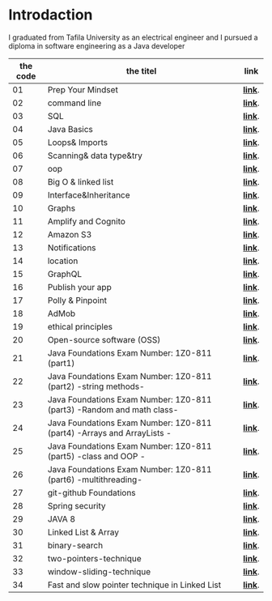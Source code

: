 # Introdaction
I graduated from Tafila University as an electrical engineer and I pursued a diploma in software engineering as a Java developer

|  the code | the titel                                                      | link  | 
|-----------|----------------------------------------------------------------|-------|
01          | Prep Your Mindset                                              |**[link](https://waelalqawasmi.github.io/reading-notes/redeme1)**.
02          | command line                                                   |**[link](https://waelalqawasmi.github.io/reading-notes/redeme2)**.
03           | SQL                                                            |**[link](https://waelalqawasmi.github.io/reading-notes/redeme3)**.
04          | Java Basics                                                    |**[link](https://waelalqawasmi.github.io/reading-notes/redeme4)**.
05          | Loops& Imports                                                 |**[link](https://waelalqawasmi.github.io/reading-notes/redeme5)**.
06          | Scanning& data type&try                                        |**[link](https://waelalqawasmi.github.io/reading-notes/redeme6)**.
07          | oop                                                            |**[link](https://waelalqawasmi.github.io/reading-notes/redeme7)**.
08          | Big O & linked list                                            |**[link](https://waelalqawasmi.github.io/reading-notes/redeme8)**.
09         | Interface&Inheritance                                          |**[link](https://waelalqawasmi.github.io/reading-notes/redeme9)**.
10         | Graphs                                                         |**[link](https://waelalqawasmi.github.io/reading-notes/readme10)**.
11        | Amplify and Cognito                                            |**[link](https://waelalqawasmi.github.io/reading-notes/readme11)**.
12        | Amazon S3                                                      |**[link](https://waelalqawasmi.github.io/reading-notes/readme12)**.
13        | Notifications                                                  |**[link](https://waelalqawasmi.github.io/reading-notes/readme13)**.
14       | location                                                       |**[link](https://waelalqawasmi.github.io/reading-notes/readme14)**.
15       | GraphQL                                                        |**[link](https://waelalqawasmi.github.io/reading-notes/readme15)**.
16      | Publish your app                                               |**[link](https://waelalqawasmi.github.io/reading-notes/readme16)**.
17      | Polly & Pinpoint                                               |**[link](https://waelalqawasmi.github.io/reading-notes/readme17)**.
18      | AdMob                                                          |**[link](https://waelalqawasmi.github.io/reading-notes/readme18)**.
19      | ethical principles                                             |**[link](https://waelalqawasmi.github.io/reading-notes/readme19)**.
20     | Open-source software (OSS)                                     |**[link](https://waelalqawasmi.github.io/reading-notes/readme20)**.
21     | Java Foundations Exam Number: 1Z0-811 (part1)                  |**[link](https://waelalqawasmi.github.io/reading-notes/readme21)**.
22    | Java Foundations Exam Number: 1Z0-811 (part2) -string methods- |**[link](https://waelalqawasmi.github.io/reading-notes/readme22)**.
23    | Java Foundations Exam Number: 1Z0-811 (part3) -Random and math class-     |**[link](https://waelalqawasmi.github.io/reading-notes/readme23)**.
24    | Java Foundations Exam Number: 1Z0-811 (part4) -Arrays and ArrayLists -     |**[link](https://waelalqawasmi.github.io/reading-notes/readme24)**.
25    | Java Foundations Exam Number: 1Z0-811 (part5) -class and OOP -     |**[link](https://waelalqawasmi.github.io/reading-notes/readme25)**.
26    | Java Foundations Exam Number: 1Z0-811 (part6) -multithreading-     |**[link](https://waelalqawasmi.github.io/reading-notes/readme26)**.
27   |  git-github Foundations     |**[link](https://waelalqawasmi.github.io/reading-notes/readme27)**.
28   |  Spring security   |**[link](https://waelalqawasmi.github.io/reading-notes/readme28)**.
29  |  JAVA 8   |**[link](https://waelalqawasmi.github.io/reading-notes/readme29)**.
30  |  Linked List & Array  |**[link](https://waelalqawasmi.github.io/reading-notes/readme30.md)**.
31  | binary-search  |**[link](https://www.geeksforgeeks.org/binary-search/)**.
32  | two-pointers-technique  |**[link](https://www.geeksforgeeks.org/two-pointers-technique/)**.
33  | window-sliding-technique |**[link](https://www.geeksforgeeks.org/window-sliding-technique/)**.
34  | Fast and slow pointer technique in Linked List |**[link](https://iq.opengenus.org/fast-and-slow-pointer-technique/)**.



